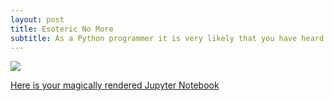 ```yaml
---
layout: post
title: Esoteric No More
subtitle: As a Python programmer it is very likely that you have heard the terms iterable , iterator and generator but can't really explain how they differ from one another or what they really are. Well let's sort it out.
---
```


 ![](http://www.quickmeme.com/img/d6/d6ca8255bab7a371407fb07e096a3aa302fbf1bd9651a36c32e0e228e157b5f8.jpg)
 
 
 [Here is your magically rendered Jupyter Notebook](https://nbviewer.jupyter.org/github/jidindinesh/jidindinesh.github.io/blob/master/Iterating.py.ipynb)
